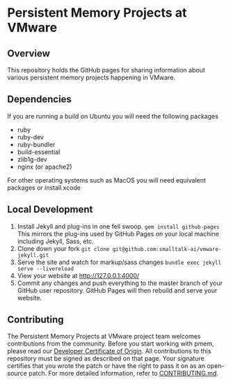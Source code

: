 # Persistent Memory Projects at VMware

## Overview
This repository holds the GitHub pages for sharing information about various
persistent memory projects happening in VMware.

## Dependencies
If you are running a build on Ubuntu you will need the following packages 
* ruby
* ruby-dev
* ruby-bundler
* build-essential
* zlib1g-dev
* nginx (or apache2)

For other operating systems such as MacOS you will need equivalent packages or
install xcode

## Local Development
1. Install Jekyll and plug-ins in one fell swoop. `gem install github-pages` 
This mirrors the plug-ins used by GitHub Pages on your local machine including
Jekyll, Sass, etc.
2. Clone down your fork `git clone git@github.com:smalltalk-ai/vmware-jekyll.git`
3. Serve the site and watch for markup/sass changes `bundle exec jekyll serve --livereload`
4. View your website at http://127.0.0.1:4000/
5. Commit any changes and push everything to the master branch of your GitHub
user repository. GitHub Pages will then rebuild and serve your website.

## Contributing

The Persistent Memory Projects at VMware project team welcomes contributions
from the community. Before you start working with pmem, please read our
[Developer Certificate of Origin](https://cla.vmware.com/dco). All contributions
to this repository must be signed as described on that page. Your signature
certifies that you wrote the patch or have the right to pass it on as an
open-source patch. For more detailed information, refer to
[CONTRIBUTING.md](CONTRIBUTING.md).